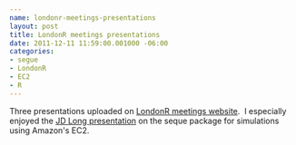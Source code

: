 ```yaml
--- 
name: londonr-meetings-presentations
layout: post
title: LondonR meetings presentations
date: 2011-12-11 11:59:00.001000 -06:00
categories: 
- segue
- LondonR
- EC2
- R
---
```

Three presentations uploaded on <a href="http://www.londonr.org/Presentations/Agenda.html" target="_blank">LondonR meetings website</a>. &nbsp;I especially enjoyed the <a href="http://www.londonr.org/Presentations/segue-presentation-LondonRUG%20(1).ppt" target="_blank">JD Long presentation</a> on the seque package for simulations using Amazon's EC2.
